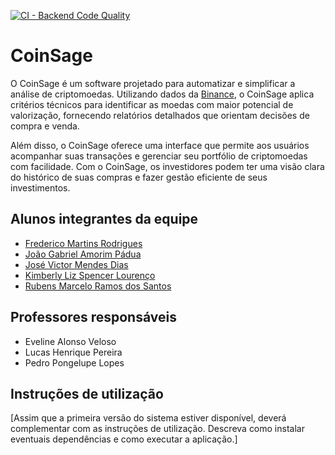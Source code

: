 [![CI - Backend Code Quality](https://github.com/ICEI-PUC-Minas-PPLES-TI/plf-es-2024-1-ti3-8981100-coinsage/actions/workflows/ci-backend.yaml/badge.svg)](https://github.com/ICEI-PUC-Minas-PPLES-TI/plf-es-2024-1-ti3-8981100-coinsage/actions/workflows/ci-backend.yaml)
# CoinSage

O CoinSage é um software projetado para automatizar e simplificar a análise de criptomoedas. Utilizando dados da [Binance](https://binance.com/), o CoinSage aplica critérios técnicos para identificar as moedas com maior potencial de valorização, fornecendo relatórios detalhados que orientam decisões de compra e venda.

Além disso, o CoinSage oferece uma interface que permite aos usuários acompanhar suas transações e gerenciar seu portfólio de criptomoedas com facilidade. Com o CoinSage, os investidores podem ter uma visão clara do histórico de suas compras e fazer gestão eficiente de seus investimentos.

## Alunos integrantes da equipe

* [Frederico Martins Rodrigues](https://github.com/fredmrodrigues)
* [João Gabriel Amorim Pádua](https://github.com/jgapadua)
* [José Victor Mendes Dias](https://github.com/zezit)
* [Kimberly Liz Spencer Lourenço](https://github.com/kspencerl)
* [Rubens Marcelo Ramos dos Santos](https://github.com/rubensm33)

## Professores responsáveis

* Eveline Alonso Veloso
* Lucas Henrique Pereira
* Pedro Pongelupe Lopes

## Instruções de utilização

[Assim que a primeira versão do sistema estiver disponível, deverá complementar com as instruções de utilização. Descreva como instalar eventuais dependências e como executar a aplicação.]
